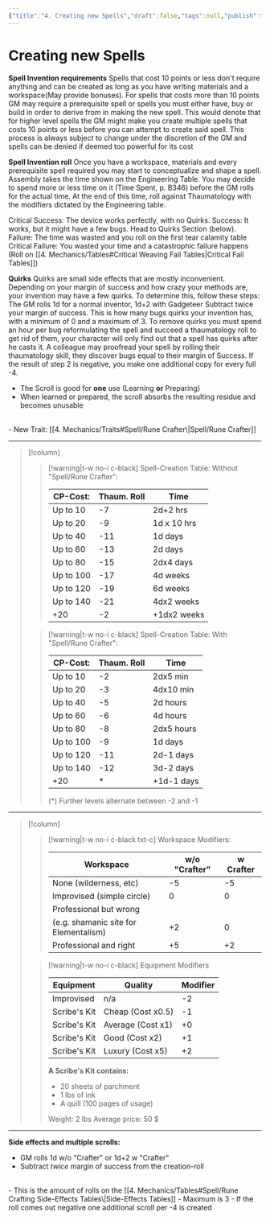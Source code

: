 ```yaml
---
{"title":"4. Creating new Spells","draft":false,"tags":null,"publish":true,"path":"1. The Magic/4. Creating new Spells.md","permalink":"/1-the-magic/4-creating-new-spells/","PassFrontmatter":true}
---
```


# Creating new Spells

**Spell Invention requirements**
Spells that cost 10 points or less don't require anything and can be created as long as you have writing materials and a workspace(May provide bonuses). For spells that costs more than 10 points GM may require a prerequisite spell or spells you must either have, buy or build in order to derive from in making the new spell. This would denote that for higher level spells the GM might make you create multiple spells that costs 10 points or less before you can attempt to create said spell. This process is always subject to change under the discretion of the GM and spells can be denied if deemed too powerful for its cost

**Spell Invention roll**
Once you have a workspace, materials and every prerequisite spell required you may start to conceptualize and shape a spell. Assembly takes the time shown on the Engineering Table. You may decide to spend more or less time on it (Time Spent, p. B346) before the GM rolls for the actual time. At the end of this time, roll against Thaumatology with the modifiers dictated by the Engineering table.

Critical Success: The device works perfectly, with no Quirks.
Success: It works, but it might have a few bugs. Head to Quirks Section (below).
Failure: The time was wasted and you roll on the first tear calamity table
Critical Failure: You wasted your time and a catastrophic failure happens (Roll on [[4. Mechanics/Tables#Critical Weaving Fail Tables\|Critical Fail Tables]]) 

**Quirks**
Quirks are small side effects that are mostly inconvenient. Depending on your margin of success and how crazy your methods are, your invention may have a few quirks. To determine this, follow these steps:
The GM rolls 1d for a normal inventor, 1d+2 with Gadgeteer
Subtract twice your margin of success.
This is how many bugs quirks your invention has, with a minimum of 0 and a maximum of 3. To remove quirks you must spend an hour per bug reformulating the spell and succeed a thaumatology roll to get rid of them, your character will only find out that a spell has quirks after he casts it. A colleague may proofread your spell by rolling their thaumatology skill, they discover bugs equal to their margin of Success. If the result of step 2 is negative, you make one additional copy for every full -4. 

- The Scroll is good for **one** use (Learning **or** Preparing)
- When learned or prepared, the scroll absorbs the resulting residue and becomes unusable
<br>
- New Trait: [[4. Mechanics/Traits#Spell/Rune Crafter\|Spell/Rune Crafter]]

---

> [!column]
>
> > [!warning|t-w no-i c-black] Spell-Creation Table: Without "Spell/Rune Crafter":
> >
> > | CP-Cost:  | Thaum. Roll | Time        |
> > | --------- | ----------- | ----------- |
> > | Up to 10   | -7          | 2d+2 hrs    |
> > | Up to 20  | -9          | 1d x 10 hrs |
> > | Up to 40  | -11         | 1d days     |
> > | Up to 60  | -13         | 2d days     |
> > | Up to 80  | -15         | 2dx4 days   |
> > | Up to 100  | -17         | 4d weeks    |
> > | Up to 120 | -19         | 6d weeks    |
> > | Up to 140 | -21         | 4dx2 weeks  |
> > | +20       | -2          | +1dx2 weeks |
>
> > [!warning|t-w no-i c-black] Spell-Creation Table: With "Spell/Rune Crafter":
> >
> > | CP-Cost:  | Thaum. Roll | Time       |
> > | --------- | ----------- | ---------- |
> > | Up to 10  | -2          | 2dx5 min   |
> > | Up to 20  | -3          | 4dx10 min  |
> > | Up to 40  | -5          | 2d hours   |
> > | Up to 60  | -6          | 4d hours   |
> > | Up to 80  | -8          | 2dx5 hours |
> > | Up to 100 | -9          | 1d days    |
> > | Up to 120 | -11         | 2d-1 days  |
> > | Up to 140 | -12         | 3d-2 days  |
> > | +20       | *           | +1d-1 days |
> > (*) Further levels alternate between -2 and -1
>

---

> [!column]
>
> > [!warning|t-w no-i c-black txt-c] Workspace Modifiers:
> >
> > | Workspace                             | w/o "Crafter" | w Crafter |
> > | ------------------------------------- | ------------- | --------- |
> > | None (wilderness, etc)                | -5            | -5        |
> > | Improvised (simple circle)            | 0             | 0         |
> > | Professional but wrong                |               |           |
> > | (e.g. shamanic site for Elementalism) | +2            | 0         |
> > | Professional and right                | +5            | +2        |
>
> > [!warning|t-w no-i c-black] Equipment Modifiers
> >
> >
> > | Equipment    | Quality           | Modifier |
> > | ------------ | ----------------- | -------- |
> > | Improvised   | n/a               | -2       |
> > | Scribe's Kit | Cheap (Cost x0.5) | -1       |
> > | Scribe's Kit | Average (Cost x1) | +0       |
> > | Scribe's Kit | Good (Cost x2)    | +1       |
> > | Scribe's Kit | Luxury (Cost x5)  | +2       |
> > 
> > **A Scribe's Kit contains:** 
> > - 20 sheets of parchment
> > - 1 lbs of ink
> > - A quill (100 pages of usage)
> >
> > Weight: 2 lbs
> > Average price: 50 $
>

---
**Side effects and multiple scrolls:**

- GM rolls 1d w/o "Crafter" or 1d+2 w "Crafter"
- Subtract *twice* margin of success from the creation-roll
<br>
- This is the amount of rolls on the [[4. Mechanics/Tables#Spell/Rune Crafting Side-Effects Tables\|Side-Effects Tables]]
- Maximum is 3
- If the roll comes out negative one additional scroll per -4 is created
